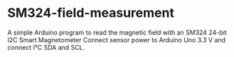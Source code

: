 # SM324-field-measurement
A simple Arduino program to read the magnetic field with an SM324 24-bit I2C Smart Magnetometer
Connect sensor power to Arduino Uno 3.3 V and connect I²C SDA and SCL.
